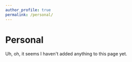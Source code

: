 ```yaml
---
author_profile: true
permalink: /personal/
---
```


# Personal

Uh, oh, it seems I haven't added anything to this page yet.